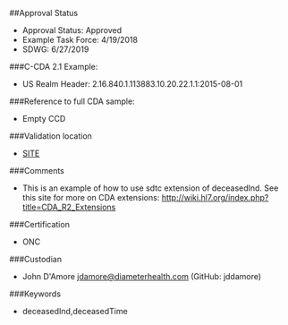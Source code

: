##Approval Status 

* Approval Status: Approved
* Example Task Force: 4/19/2018
* SDWG: 6/27/2019


###C-CDA 2.1 Example:

* US Realm Header: 2.16.840.1.113883.10.20.22.1.1:2015-08-01


###Reference to full CDA sample:

* Empty CCD

###Validation location

* [SITE](https://sitenv.org/sandbox-ccda/ccda-validator)


###Comments

* This is an example of how to use sdtc extension of deceasedInd. See this site for more on CDA extensions: http://wiki.hl7.org/index.php?title=CDA_R2_Extensions

###Certification
* ONC

###Custodian

* John D'Amore jdamore@diameterhealth.com (GitHub: jddamore)

###Keywords

* deceasedInd,deceasedTime
